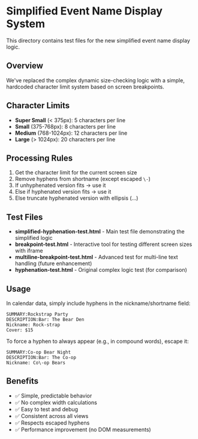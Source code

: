 # Simplified Event Name Display System

This directory contains test files for the new simplified event name display logic.

## Overview

We've replaced the complex dynamic size-checking logic with a simple, hardcoded character limit system based on screen breakpoints.

## Character Limits

- **Super Small** (< 375px): 5 characters per line
- **Small** (375-768px): 8 characters per line  
- **Medium** (768-1024px): 12 characters per line
- **Large** (> 1024px): 20 characters per line

## Processing Rules

1. Get the character limit for the current screen size
2. Remove hyphens from shortname (except escaped `\-`)
3. If unhyphenated version fits → use it
4. Else if hyphenated version fits → use it
5. Else truncate hyphenated version with ellipsis (…)

## Test Files

- **simplified-hyphenation-test.html** - Main test file demonstrating the simplified logic
- **breakpoint-test.html** - Interactive tool for testing different screen sizes with iframe
- **multiline-breakpoint-test.html** - Advanced test for multi-line text handling (future enhancement)
- **hyphenation-test.html** - Original complex logic test (for comparison)

## Usage

In calendar data, simply include hyphens in the nickname/shortname field:

```
SUMMARY:Rockstrap Party
DESCRIPTION:Bar: The Bear Den
Nickname: Rock-strap
Cover: $15
```

To force a hyphen to always appear (e.g., in compound words), escape it:

```
SUMMARY:Co-op Bear Night
DESCRIPTION:Bar: The Co-op
Nickname: Co\-op Bears
```

## Benefits

- ✅ Simple, predictable behavior
- ✅ No complex width calculations
- ✅ Easy to test and debug
- ✅ Consistent across all views
- ✅ Respects escaped hyphens
- ✅ Performance improvement (no DOM measurements)